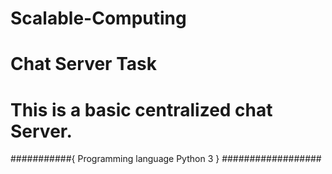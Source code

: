 # Scalable-Computing
# Chat Server Task
# This is a basic centralized chat Server.
###########{ Programming language Python 3 } ##################
